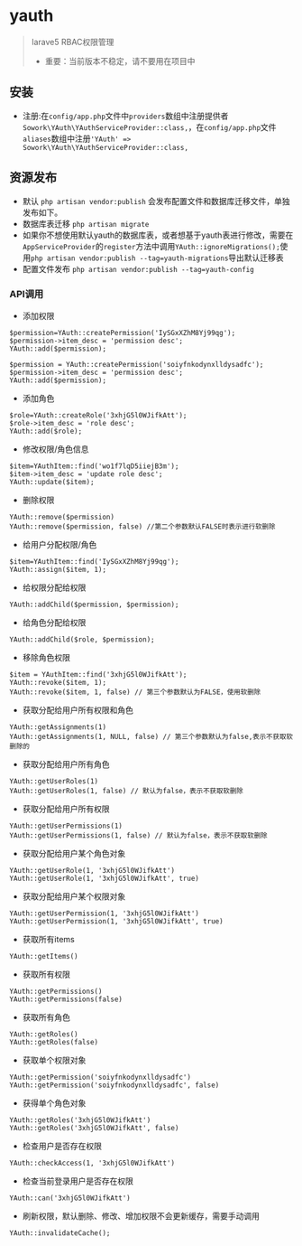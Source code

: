 # yauth 
> larave5 RBAC权限管理
>- 重要：当前版本不稳定，请不要用在项目中

## 安装
- 注册:在`config/app.php`文件中`providers`数组中注册提供者 `Sowork\YAuth\YAuthServiceProvider::class,`，在`config/app.php`文件`aliases`数组中注册`'YAuth' => Sowork\YAuth\YAuthServiceProvider::class,`
    

## 资源发布
- 默认 `php artisan vendor:publish` 会发布配置文件和数据库迁移文件，单独发布如下。
- 数据库表迁移 `php artisan migrate`
- 如果你不想使用默认yauth的数据库表，或者想基于yauth表进行修改，需要在`AppServiceProvider`的`register`方法中调用`YAuth::ignoreMigrations();`使用`php artisan vendor:publish --tag=yauth-migrations`导出默认迁移表
- 配置文件发布 `php artisan vendor:publish --tag=yauth-config`

### API调用
- 添加权限
```
$permission=YAuth::createPermission('IySGxXZhM8Yj99qg');
$permission->item_desc = 'permission desc';
YAuth::add($permission);

$permission = YAuth::createPermission('soiyfnkodynxlldysadfc');
$permission->item_desc = 'permission desc';
YAuth::add($permission);
```
- 添加角色
```
$role=YAuth::createRole('3xhjG5l0WJifkAtt');
$role->item_desc = 'role desc';
YAuth::add($role);
```
- 修改权限/角色信息
```
$item=YAuthItem::find('wo1f7lqD5iiejB3m');
$item->item_desc = 'update role desc';
YAuth::update($item);
```
- 删除权限
```
YAuth::remove($permission)
YAuth::remove($permission, false) //第二个参数默认FALSE时表示进行软删除
```
- 给用户分配权限/角色
```
$item=YAuthItem::find('IySGxXZhM8Yj99qg');
YAuth::assign($item, 1);
```
- 给权限分配给权限
```
YAuth::addChild($permission, $permission);
```
- 给角色分配给权限
```
YAuth::addChild($role, $permission);
```
- 移除角色权限
```
$item = YAuthItem::find('3xhjG5l0WJifkAtt');
YAuth::revoke($item, 1);
YAuth::revoke($item, 1, false) // 第三个参数默认为FALSE，使用软删除
```
- 获取分配给用户所有权限和角色
```
YAuth::getAssignments(1)
YAuth::getAssignments(1, NULL, false) // 第三个参数默认为false,表示不获取软删除的
```
- 获取分配给用户所有角色
```
YAuth::getUserRoles(1)
YAuth::getUserRoles(1, false) // 默认为false，表示不获取软删除
```
- 获取分配给用户所有权限
```
YAuth::getUserPermissions(1)
YAuth::getUserPermissions(1, false) // 默认为false，表示不获取软删除
```
- 获取分配给用户某个角色对象
```
YAuth::getUserRole(1, '3xhjG5l0WJifkAtt')
YAuth::getUserRole(1, '3xhjG5l0WJifkAtt', true)
```
- 获取分配给用户某个权限对象
```
YAuth::getUserPermission(1, '3xhjG5l0WJifkAtt')
YAuth::getUserPermission(1, '3xhjG5l0WJifkAtt', true)
```
- 获取所有items
```
YAuth::getItems()
```
- 获取所有权限
```
YAuth::getPermissions()
YAuth::getPermissions(false)
```
- 获取所有角色
```
YAuth::getRoles()
YAuth::getRoles(false)
```
- 获取单个权限对象
```
YAuth::getPermission('soiyfnkodynxlldysadfc')
YAuth::getPermission('soiyfnkodynxlldysadfc', false)
```
- 获得单个角色对象
```
YAuth::getRoles('3xhjG5l0WJifkAtt')
YAuth::getRoles('3xhjG5l0WJifkAtt', false)
```
- 检查用户是否存在权限
```
YAuth::checkAccess(1, '3xhjG5l0WJifkAtt')
```
- 检查当前登录用户是否存在权限
```
YAuth::can('3xhjG5l0WJifkAtt')
```
- 刷新权限，默认删除、修改、增加权限不会更新缓存，需要手动调用
```
YAuth::invalidateCache();
```